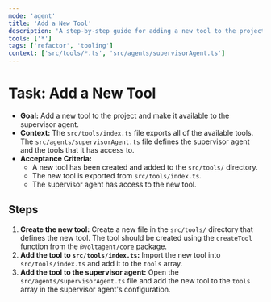 ```yaml
---
mode: 'agent'
title: 'Add a New Tool'
description: 'A step-by-step guide for adding a new tool to the project.'
tools: ['*']
tags: ['refactor', 'tooling']
context: ['src/tools/*.ts', 'src/agents/supervisorAgent.ts']
---
```


# Task: Add a New Tool

- **Goal:** Add a new tool to the project and make it available to the supervisor agent.
- **Context:** The `src/tools/index.ts` file exports all of the available tools. The `src/agents/supervisorAgent.ts` file defines the supervisor agent and the tools that it has access to.
- **Acceptance Criteria:**
    - A new tool has been created and added to the `src/tools/` directory.
    - The new tool is exported from `src/tools/index.ts`.
    - The supervisor agent has access to the new tool.

## Steps

1.  **Create the new tool:** Create a new file in the `src/tools/` directory that defines the new tool. The tool should be created using the `createTool` function from the `@voltagent/core` package.
2.  **Add the tool to `src/tools/index.ts`:** Import the new tool into `src/tools/index.ts` and add it to the `tools` array.
3.  **Add the tool to the supervisor agent:** Open the `src/agents/supervisorAgent.ts` file and add the new tool to the `tools` array in the supervisor agent's configuration.